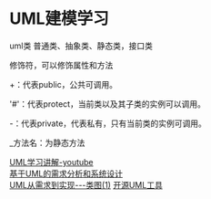 # UML建模学习

uml类
普通类、抽象类、静态类，接口类

修饰符，可以修饰属性和方法

+：代表public，公共可调用。

'#'：代表protect，当前类以及其子类的实例可以调用。

-：代表private，代表私有，只有当前类的实例可调用。

_方法名：为静态方法

[UML学习讲解-youtube](https://www.youtube.com/watch?v=zid-MVo7M-E&ab_channel=Lucidchart)  
[基于UML的需求分析和系统设计](http://www.uml.org.cn/modeler/202108052.asp?artid=24262)  
[UML从需求到实现---类图(1)](https://blog.51cto.com/u_15127557/4626044)
[开源UML工具](https://plantuml.com/zh/)